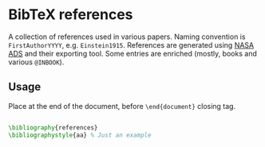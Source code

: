 #  BibTeX references

A collection of references used in various papers.
Naming convention is `FirstAuthorYYYY`, e.g. `Einstein1915`.
References are generated using [NASA ADS](https://ui.adsabs.harvard.edu) and their exporting tool. 
Some entries are enriched (mostly, books and various `@INBOOK`).

## Usage

Place at the end of the document, before `\end{document}` closing tag.

```latex

\bibliography{references}
\bibliographystyle{aa} % Just an example

```